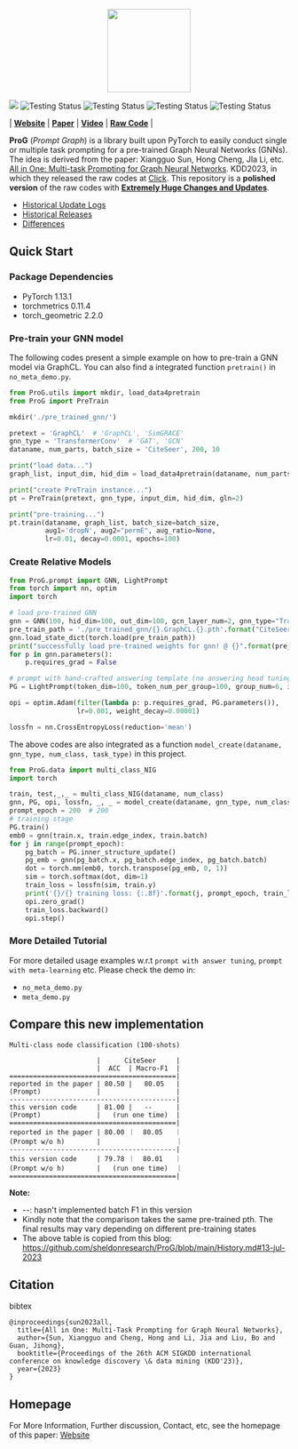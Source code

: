 
<p align="center">
  <img height="150" src="https://github.com/sheldonresearch/ProG/blob/main/Logo.jpg?sanitize=true" />
</p>


![](https://img.shields.io/badge/Latest_version-v0.1.1-red)
![Testing Status](https://img.shields.io/badge/docs-in_progress-green)
![Testing Status](https://img.shields.io/badge/pypi_package-in_progress-green)
![Testing Status](https://img.shields.io/badge/PyTorch-v1.13.1-red)
![Testing Status](https://img.shields.io/badge/license-MIT-blue)


| **[Website](https://graphprompt.github.io/)** | **[Paper](https://arxiv.org/abs/2307.01504)** | **[Video](https://www.youtube.com/watch?v=MFL0ynk1BKs)** | **[Raw Code](https://anonymous.4open.science/r/mpg/README.md)** |


**ProG** (_Prompt Graph_) is a library built upon PyTorch to easily conduct single or multiple task prompting for a
pre-trained Graph Neural Networks (GNNs). The idea is derived from the paper: Xiangguo Sun, Hong Cheng, JIa Li,
etc. [All in One: Multi-task Prompting for Graph Neural Networks](https://arxiv.org/abs/2307.01504). KDD2023, in which
they released the raw
codes at [Click](https://anonymous.4open.science/r/mpg/README.md). This repository is a **polished version** of the raw
codes
with **[Extremely Huge Changes and Updates](https://github.com/sheldonresearch/ProG/blob/main/History.md#13-jul-2023)**.

- [Historical Update Logs](https://github.com/sheldonresearch/ProG/blob/main/History.md)
- [Historical Releases](https://github.com/sheldonresearch/ProG/releases)
- [Differences](https://github.com/sheldonresearch/ProG/blob/main/History.md#13-jul-2023)

## Quick Start


### Package Dependencies

- PyTorch 1.13.1
- torchmetrics 0.11.4
- torch_geometric 2.2.0

### Pre-train your GNN model

The following codes present a simple example on how to pre-train a GNN model via GraphCL. You can also find a integrated function ``pretrain()`` in ``no_meta_demo.py``.
```python
from ProG.utils import mkdir, load_data4pretrain
from ProG import PreTrain

mkdir('./pre_trained_gnn/')

pretext = 'GraphCL'  # 'GraphCL', 'SimGRACE'
gnn_type = 'TransformerConv'  # 'GAT', 'GCN'
dataname, num_parts, batch_size = 'CiteSeer', 200, 10

print("load data...")
graph_list, input_dim, hid_dim = load_data4pretrain(dataname, num_parts)

print("create PreTrain instance...")
pt = PreTrain(pretext, gnn_type, input_dim, hid_dim, gln=2)

print("pre-training...")
pt.train(dataname, graph_list, batch_size=batch_size,
         aug1='dropN', aug2="permE", aug_ratio=None,
         lr=0.01, decay=0.0001, epochs=100)


```

### Create Relative Models

```python
from ProG.prompt import GNN, LightPrompt
from torch import nn, optim
import torch

# load pre-trained GNN
gnn = GNN(100, hid_dim=100, out_dim=100, gcn_layer_num=2, gnn_type="TransformerConv")
pre_train_path = './pre_trained_gnn/{}.GraphCL.{}.pth'.format("CiteSeer", "TransformerConv")
gnn.load_state_dict(torch.load(pre_train_path))
print("successfully load pre-trained weights for gnn! @ {}".format(pre_train_path))
for p in gnn.parameters():
    p.requires_grad = False

# prompt with hand-crafted answering template (no answering head tuning)
PG = LightPrompt(token_dim=100, token_num_per_group=100, group_num=6, inner_prune=0.01)

opi = optim.Adam(filter(lambda p: p.requires_grad, PG.parameters()),
                 lr=0.001, weight_decay=0.00001)

lossfn = nn.CrossEntropyLoss(reduction='mean')

```
The above codes are also integrated as a function ``model_create(dataname, gnn_type, num_class, task_type)`` in this project. 

```python
from ProG.data import multi_class_NIG
import torch

train, test,_,_ = multi_class_NIG(dataname, num_class)
gnn, PG, opi, lossfn, _, _ = model_create(dataname, gnn_type, num_class, task_type)
prompt_epoch = 200  # 200
# training stage
PG.train()
emb0 = gnn(train.x, train.edge_index, train.batch)
for j in range(prompt_epoch):
    pg_batch = PG.inner_structure_update()
    pg_emb = gnn(pg_batch.x, pg_batch.edge_index, pg_batch.batch)
    dot = torch.mm(emb0, torch.transpose(pg_emb, 0, 1))
    sim = torch.softmax(dot, dim=1)
    train_loss = lossfn(sim, train.y)
    print('{}/{} training loss: {:.8f}'.format(j, prompt_epoch, train_loss.item()))
    opi.zero_grad()
    train_loss.backward()
    opi.step()
```
### More Detailed Tutorial
For more detailed usage examples w.r.t ``prompt with answer tuning``, ``prompt with meta-learning`` etc. Please check the demo in:

- ``no_meta_demo.py``
- ``meta_demo.py``

## Compare this new implementation

```
Multi-class node classification (100-shots)

                      |      CiteSeer     |
                      |  ACC  | Macro-F1  |
==========================================|
reported in the paper | 80.50 |   80.05   |
(Prompt)              |                   |
------------------------------------------|
this version code     | 81.00 |   --      |
(Prompt)              |   (run one time)  | 
==========================================|
reported in the paper | 80.00 ｜  80.05   ｜
(Prompt w/o h)        |                   ｜
------------------------------------------|
this version code     | 79.78 ｜  80.01   ｜
(Prompt w/o h)        |   (run one time)  ｜
==========================================|

```
**Note:**
- --: hasn't implemented batch F1 in this version
- Kindly note that the comparison takes the same pre-trained pth. The final results may vary depending on different
pre-training states 
- The above table is copied from this blog: https://github.com/sheldonresearch/ProG/blob/main/History.md#13-jul-2023


## Citation 
bibtex
```
@inproceedings{sun2023all,
  title={All in One: Multi-Task Prompting for Graph Neural Networks},
  author={Sun, Xiangguo and Cheng, Hong and Li, Jia and Liu, Bo and Guan, Jihong},
  booktitle={Proceedings of the 26th ACM SIGKDD international conference on knowledge discovery \& data mining (KDD'23)},
  year={2023}
}

```


## Homepage

For More Information, Further discussion, Contact, etc, see the homepage of this paper: [Website](https://graphprompt.github.io/)